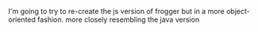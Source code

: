 I'm going to try to re-create the js version of frogger but in a more object-oriented fashion. more closely resembling the java version

